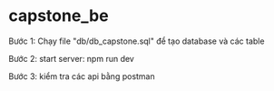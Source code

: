 # capstone_be

Bước 1: Chạy file "db/db_capstone.sql" để tạo database và các table

Bước 2:
start server: npm run dev

Bước 3: kiểm tra các api bằng postman
